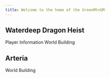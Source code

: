 ```yaml
---
title: Welcome to the home of the GreenMtnGM
---
```


## Waterdeep Dragon Heist
Player Information
World Building

## Arteria
World Building
